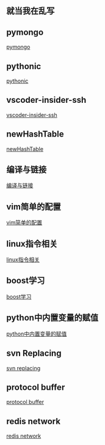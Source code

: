 就当我在乱写
---

pymongo
---
[pymongo](https://github.com/cassyang/cassyang.github.io/blob/master/_post/2019-3-1-pymongo.md)


pythonic
---
[pythonic](https://github.com/cassyang/cassyang.github.io/blob/master/_post/2019-4-1-pythonic.md)


vscoder-insider-ssh
---
[vscoder-insider-ssh](https://github.com/cassyang/cassyang.github.io/blob/master/_post/2019-5-1-vscode_insider_ssh.md)


newHashTable
---
[newHashTable](https://github.com/cassyang/cassyang.github.io/blob/master/_post/2019-5-11-newHashTable.md)


编译与链接
---
[编译与链接](https://github.com/cassyang/cassyang.github.io/blob/master/_post/2019-5-24-%E7%BC%96%E8%AF%91%E4%B8%8E%E9%93%BE%E6%8E%A5.md)

vim简单的配置
---
[vim简单的配置](https://github.com/cassyang/cassyang.github.io/blob/master/_post/2019-7-15-vim%E7%AE%80%E5%8D%95%E7%9A%84%E9%85%8D%E7%BD%AE.md)

linux指令相关
---
[linux指令相关](https://github.com/cassyang/cassyang.github.io/blob/master/_post/2019-8-28%20linux%E6%8C%87%E4%BB%A4.md)

boost学习
---
[boost学习](https://github.com/cassyang/cassyang.github.io/blob/master/_post/2019-12-24boost.asio.md)

python中内置变量的赋值
---
[python中内置变量的赋值](https://github.com/cassyang/cassyang.github.io/blob/master/_post/2020-4-28%20python%E4%B8%AD%E5%86%85%E7%BD%AE%E5%8F%98%E9%87%8F%E7%9A%84%E8%B5%8B%E5%80%BC.md)

svn Replacing
---
[svn replacing](https://github.com/cassyang/cassyang.github.io/blob/master/_post/2020-6-2%20svn%20Replacing.md)

protocol buffer
---
[protocol buffer](https://github.com/cassyang/cassyang.github.io/blob/master/_post/2020-12-04%20protobuf.md)

redis network
---
[redis network](https://github.com/cassyang/cassyang.github.io/blob/master/_post/2020-12-06%20redis%E7%BD%91%E7%BB%9C%E5%BA%93.md)
